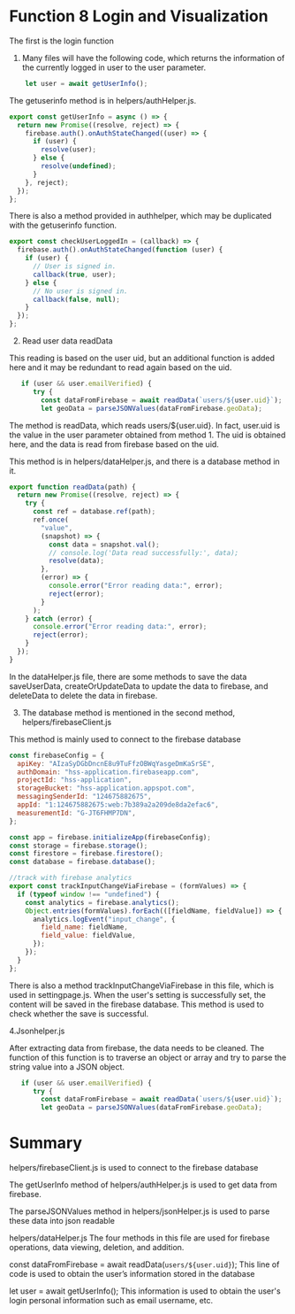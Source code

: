 # Function 8 Login and Visualization



The first is the login function

1. Many files will have the following code, which returns the information of the currently logged in user to the user parameter.

```js
    let user = await getUserInfo();
```

The getuserinfo method is in helpers/authHelper.js.

```js
export const getUserInfo = async () => {
  return new Promise((resolve, reject) => {
    firebase.auth().onAuthStateChanged((user) => {
      if (user) {
        resolve(user);
      } else {
        resolve(undefined);
      }
    }, reject);
  });
};
```

There is also a method provided in authhelper, which may be duplicated with the getuserinfo function.

```js
export const checkUserLoggedIn = (callback) => {
  firebase.auth().onAuthStateChanged(function (user) {
    if (user) {
      // User is signed in.
      callback(true, user);
    } else {
      // No user is signed in.
      callback(false, null);
    }
  });
};
```

2. Read user data readData

This reading is based on the user uid, but an additional function is added here and it may be redundant to read again based on the uid.

```js
   if (user && user.emailVerified) {
      try {
        const dataFromFirebase = await readData(`users/${user.uid}`);
        let geoData = parseJSONValues(dataFromFirebase.geoData);
```

The method is readData, which reads users/${user.uid}. In fact, user.uid is the value in the user parameter obtained from method 1. The uid is obtained here, and the data is read from firebase based on the uid.

This method is in helpers/dataHelper.js, and there is a database method in it.

```js
export function readData(path) {
  return new Promise((resolve, reject) => {
    try {
      const ref = database.ref(path);
      ref.once(
        "value",
        (snapshot) => {
          const data = snapshot.val();
          // console.log('Data read successfully:', data);
          resolve(data);
        },
        (error) => {
          console.error("Error reading data:", error);
          reject(error);
        }
      );
    } catch (error) {
      console.error("Error reading data:", error);
      reject(error);
    }
  });
}
```

In the dataHelper.js file, there are some methods to save the data saveUserData, createOrUpdateData to update the data to firebase, and deleteData to delete the data in firebase.



3. The database method is mentioned in the second method, helpers/firebaseClient.js

This method is mainly used to connect to the firebase database

```js
const firebaseConfig = {
  apiKey: "AIzaSyDGbDncnE8u9TuFfzOBWqYasgeDmKaSrSE",
  authDomain: "hss-application.firebaseapp.com",
  projectId: "hss-application",
  storageBucket: "hss-application.appspot.com",
  messagingSenderId: "124675882675",
  appId: "1:124675882675:web:7b389a2a209de8da2efac6",
  measurementId: "G-JT6FHMP7DN",
};

const app = firebase.initializeApp(firebaseConfig);
const storage = firebase.storage();
const firestore = firebase.firestore();
const database = firebase.database();

//track with firebase analytics
export const trackInputChangeViaFirebase = (formValues) => {
  if (typeof window !== "undefined") {
    const analytics = firebase.analytics();
    Object.entries(formValues).forEach(([fieldName, fieldValue]) => {
      analytics.logEvent("input_change", {
        field_name: fieldName,
        field_value: fieldValue,
      });
    });
  }
};
```

There is also a method trackInputChangeViaFirebase in this file, which is used in settingpage.js. When the user's setting is successfully set, the content will be saved in the firebase database. This method is used to check whether the save is successful.

4.Jsonhelper.js

After extracting data from firebase, the data needs to be cleaned. The function of this function is to traverse an object or array and try to parse the string value into a JSON object.

```js
   if (user && user.emailVerified) {
      try {
        const dataFromFirebase = await readData(`users/${user.uid}`);
        let geoData = parseJSONValues(dataFromFirebase.geoData);
```



# Summary

helpers/firebaseClient.js is used to connect to the firebase database

The getUserInfo method of helpers/authHelper.js is used to get data from firebase.

The parseJSONValues method in helpers/jsonHelper.js is used to parse these data into json readable

helpers/dataHelper.js The four methods in this file are used for firebase operations, data viewing, deletion, and addition.



const dataFromFirebase = await readData(`users/${user.uid}`); This line of code is used to obtain the user’s information stored in the database

let user = await getUserInfo(); This information is used to obtain the user's login personal information such as email username, etc.